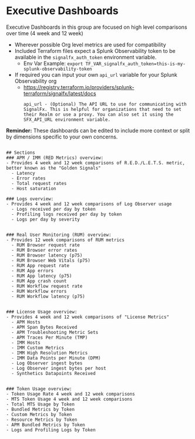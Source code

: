 # Executive Dashboards
Executive Dashboards in this group are focused on high level comparisons over time (4 week and 12 week)
- Wherever possible Org level metrics are used for compatibility
- Included Terraform files expect a Splunk Observability token to be available in the `signalfx_auth_token` environment variable.
  - Env Var Example: `export TF_VAR_signalfx_auth_token=this-is-my-splunk-observability-token`
- If required you can input your own `api_url` variable for your Splunk Observability org
  - https://registry.terraform.io/providers/splunk-terraform/signalfx/latest/docs  
    ```
    api_url - (Optional) The API URL to use for communicating with SignalFx. This is helpful for organizations that need to set their Realm or use a proxy. You can also set it using the SFX_API_URL environment variable.
    ```

**Reminder:** These dashboards can be edited to include more context or split by dimensions specific to your own concerns. 

```

## Sections
### APM / IMM (RED Metrics) overview:
- Provides 4 week and 12 week comparisons of R.E.D./L.E.T.S. metric, better known as the "Golden Signals"
  - Latency
  - Error rates
  - Total request rates
  - Host saturation 

### Logs overview:
- Provides 4 week and 12 week comparisons of Log Observer usage
  - Logs received per day by token
  - Profiling logs received per day by token
  - Logs per day by severity 


### Real User Monitoring (RUM) overview:
- Provides 12 week comparisons of RUM metrics
  - RUM Browser request rate
  - RUM Browser error rates
  - RUM Browser latency (p75)
  - RUM Browser Web Vitals (p75)
  - RUM App request rate
  - RUM App errors
  - RUM App latency (p75)
  - RUM App crash count
  - RUM Workflow request rate
  - RUM Workflow errors
  - RUM Workflow latency (p75)


### License Usage overview:
- Provides 4 week and 12 week comparisons of "License Metrics"
  - APM Hosts
  - APM Span Bytes Received
  - APM Troubleshooting Metric Sets
  - APM Traces Per Minute (TMP)
  - IMM Hosts
  - IMM Custom Metrics
  - IMM High Resolution Metrics
  - IMM Data Points per Minute (DPM)
  - Log Observer ingest bytes
  - Log Observer ingest bytes per host
  - Synthetics Datapoints Received


### Token Usage overview:
- Token Usage Rate 4 week and 12 week comparisons
- MTS Token Usage 4 week and 12 week comparisons
- Total MTS Usage by Token
- Bundled Metrics by Token
- Custom Metrics by Token
- Resource Metrics by Token
- APM Bundled Metrics by Token
- Logs and Profiling Logs by Token
